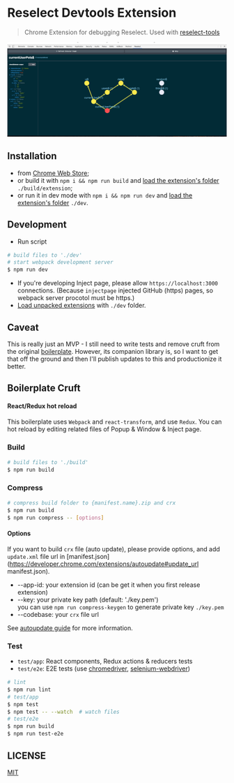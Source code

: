 # Reselect Devtools Extension

> Chrome Extension for debugging Reselect. Used with [reselect-tools](https://github.com/skortchmark9/reselect-tools)

![Screenshot](Screen%20Shot%202017-11-15%20at%203.34.11%20AM.png)


## Installation

 - from [Chrome Web Store](https://chrome.google.com/webstore/detail/reselect-devtools/cjmaipngmabglflfeepmdiffcijhjlbb);
 - or build it with `npm i && npm run build` and [load the extension's folder](https://developer.chrome.com/extensions/getstarted#unpacked) `./build/extension`;
 - or run it in dev mode with `npm i && npm run dev` and [load the extension's folder](https://developer.chrome.com/extensions/getstarted#unpacked) `./dev`.

## Development

* Run script
```bash
# build files to './dev'
# start webpack development server
$ npm run dev
```
* If you're developing Inject page, please allow `https://localhost:3000` connections. (Because `injectpage` injected GitHub (https) pages, so webpack server procotol must be https.)
* [Load unpacked extensions](https://developer.chrome.com/extensions/getstarted#unpacked) with `./dev` folder.

## Caveat

This is really just an MVP - I still need to write tests and remove cruft from the original [boilerplate](https://github.com/jhen0409/react-chrome-extension-boilerplate). However, its companion library is, so I want to get that off the ground and then I'll publish updates to this and productionize it better.

## Boilerplate Cruft

#### React/Redux hot reload

This boilerplate uses `Webpack` and `react-transform`, and use `Redux`. You can hot reload by editing related files of Popup & Window & Inject page.

### Build

```bash
# build files to './build'
$ npm run build
```

### Compress

```bash
# compress build folder to {manifest.name}.zip and crx
$ npm run build
$ npm run compress -- [options]
```

#### Options

If you want to build `crx` file (auto update), please provide options, and add `update.xml` file url in [manifest.json](https://developer.chrome.com/extensions/autoupdate#update_url manifest.json).

* --app-id: your extension id (can be get it when you first release extension)
* --key: your private key path (default: './key.pem')  
  you can use `npm run compress-keygen` to generate private key `./key.pem`
* --codebase: your `crx` file url

See [autoupdate guide](https://developer.chrome.com/extensions/autoupdate) for more information.

### Test

* `test/app`: React components, Redux actions & reducers tests
* `test/e2e`: E2E tests (use [chromedriver](https://www.npmjs.com/package/chromedriver), [selenium-webdriver](https://www.npmjs.com/package/selenium-webdriver))

```bash
# lint
$ npm run lint
# test/app
$ npm test
$ npm test -- --watch  # watch files
# test/e2e
$ npm run build
$ npm run test-e2e
```

## LICENSE

[MIT](LICENSE)
